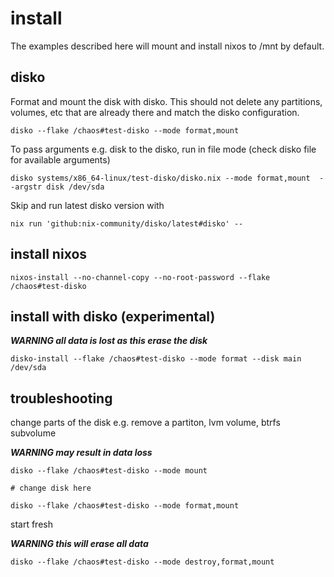 # install

The examples described here will mount and install nixos to /mnt by default.

## disko

Format and mount the disk with disko. This should not delete any partitions, volumes, etc that are already there and match the disko configuration.

```
disko --flake /chaos#test-disko --mode format,mount
```

To pass arguments e.g. disk to the disko, run in file mode (check disko file for available arguments)

```
disko systems/x86_64-linux/test-disko/disko.nix --mode format,mount  --argstr disk /dev/sda
```

Skip and run latest disko version with

```
nix run 'github:nix-community/disko/latest#disko' --
```

## install nixos

```
nixos-install --no-channel-copy --no-root-password --flake /chaos#test-disko
```

## install with disko (experimental)

***WARNING all data is lost as this erase the disk***

```
disko-install --flake /chaos#test-disko --mode format --disk main /dev/sda
```
## troubleshooting

change parts of the disk e.g. remove a partiton, lvm volume, btrfs subvolume

***WARNING may result in data loss***

```
disko --flake /chaos#test-disko --mode mount

# change disk here

disko --flake /chaos#test-disko --mode format,mount

```

start fresh

***WARNING this will erase all data***

```
disko --flake /chaos#test-disko --mode destroy,format,mount
```
